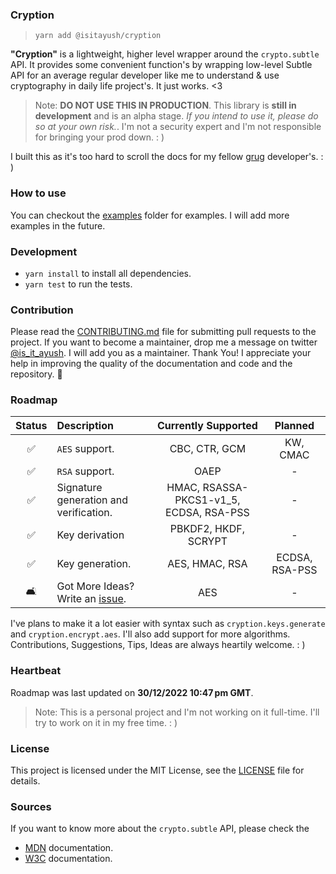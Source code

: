 [issue]: ../issues/new

### Cryption

> `yarn add @isitayush/cryption`

**"Cryption"** is a lightweight, higher level wrapper around the `crypto.subtle` API. It provides some convenient function's by wrapping low-level Subtle API for an average regular developer like me to understand & use cryptography in daily life project's. It just works. <3

>Note: **DO NOT USE THIS IN PRODUCTION**. This library is **still in development** and is an alpha stage. *If you intend to use it, please do so at your own risk.*. I'm not a security expert and I'm not responsible for bringing your prod down. : )

I built this as it's too hard to scroll the docs for my fellow [grug](https://grugbrain.dev/) developer's. : )

### How to use

You can checkout the [examples](./how-to-project/index.ts) folder for examples. I will add more examples in the future.

### Development

- `yarn install` to install all dependencies.
- `yarn test` to run the tests.

### Contribution

Please read the [CONTRIBUTING.md](CONTRIBUTING.md) file for submitting pull requests to the project. If you want to become a maintainer, drop me a message on twitter [@is_it_ayush](https://twitter.com/is_it_ayush). I will add you as a maintainer. Thank You! I appreciate your help in improving the quality of the documentation and code and the repository. 💙

### Roadmap

|       Status       | Description                            |           Currently Supported           |    Planned     |
| :----------------: | :------------------------------------- | :-------------------------------------: | :------------: |
| :white_check_mark: | `AES` support.                         |              CBC, CTR, GCM              |    KW, CMAC    |
| :white_check_mark: | `RSA` support.                         |                  OAEP                   |       -        |
| :white_check_mark: | Signature generation and verification. | HMAC, RSASSA-PKCS1-v1_5, ECDSA, RSA-PSS |       -        |
| :white_check_mark: | Key derivation                         |          PBKDF2, HKDF, SCRYPT           |       -        |
| :white_check_mark: | Key generation.                        |             AES, HMAC, RSA              | ECDSA, RSA-PSS |
|         🛋️          | Got More Ideas? Write an [issue].      |                   AES                   |       -        |

I've plans to make it a lot easier with syntax such as `cryption.keys.generate` and `cryption.encrypt.aes`. I'll also add support for more algorithms. Contributions, Suggestions, Tips, Ideas are always heartily welcome. : )

### Heartbeat

Roadmap was last updated on **30/12/2022 10:47 pm GMT**.
> Note: This is a personal project and I'm not working on it full-time. I'll try to work on it in my free time. : )

### License

This project is licensed under the MIT License, see the [LICENSE](LICENSE.md) file for details.

### Sources
If you want to know more about the `crypto.subtle` API, please check the
- [MDN](https://developer.mozilla.org/en-US/docs/Web/API/SubtleCrypto) documentation.
- [W3C](https://www.w3.org/TR/WebCryptoAPI/) documentation.